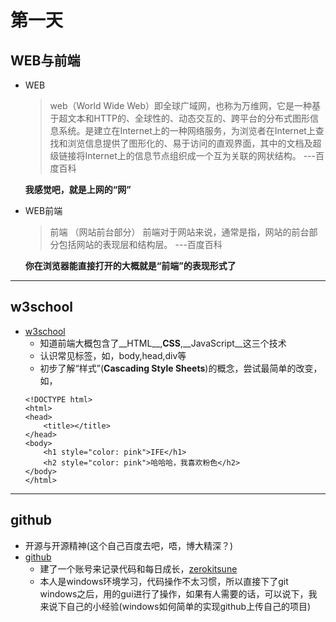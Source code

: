 # 第一天

## WEB与前端

- WEB
	> web（World Wide Web）即全球广域网，也称为万维网，它是一种基于超文本和HTTP的、全球性的、动态交互的、跨平台的分布式图形信息系统。是建立在Internet上的一种网络服务，为浏览者在Internet上查找和浏览信息提供了图形化的、易于访问的直观界面，其中的文档及超级链接将Internet上的信息节点组织成一个互为关联的网状结构。 ---百度百科

	__我感觉吧，就是上网的“网”__
- WEB前端
	> 前端 （网站前台部分） 前端对于网站来说，通常是指，网站的前台部分包括网站的表现层和结构层。 ---百度百科

	__你在浏览器能直接打开的大概就是“前端”的表现形式了__




***

## w3school

- [w3school](http://www.w3school.com.cn/html/index.asp)
	+ 知道前端大概包含了__HTML__,__CSS__,__JavaScript__这三个技术
	+ 认识常见标签，如，body,head,div等
	+ 初步了解“样式”(__Cascading Style Sheets__)的概念，尝试最简单的改变，如，
	```
	<!DOCTYPE html>
	<html>
	<head>
		<title></title>
	</head>
	<body>
		<h1 style="color: pink">IFE</h1>
		<h2 style="color: pink">哈哈哈，我喜欢粉色</h2>
	</body>
	</html>
	```

***

## github
- 开源与开源精神(这个自己百度去吧，唔，博大精深？)
- [github](https://github.com/)
	+ 建了一个账号来记录代码和每日成长，[zerokitsune](https://github.com/zerokitsune/IFE)
	+ 本人是windows环境学习，代码操作不太习惯，所以直接下了git windows之后，用的gui进行了操作，如果有人需要的话，可以说下，我来说下自己的小经验(windows如何简单的实现github上传自己的项目)

